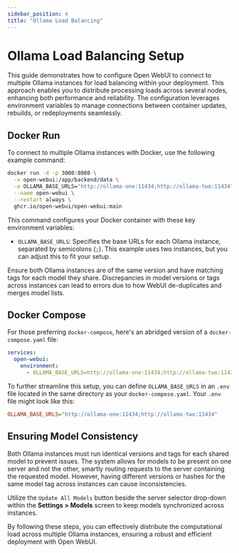 ```yaml
---
sidebar_position: 4
title: "Ollama Load Balancing"
---
```


# Ollama Load Balancing Setup

This guide demonstrates how to configure Open WebUI to connect to multiple Ollama instances for load balancing within your deployment. This approach enables you to distribute processing loads across several nodes, enhancing both performance and reliability. The configuration leverages environment variables to manage connections between container updates, rebuilds, or redeployments seamlessly.

## Docker Run

To connect to multiple Ollama instances with Docker, use the following example command:

```bash
docker run -d -p 3000:8080 \
  -v open-webui:/app/backend/data \
  -e OLLAMA_BASE_URLS="http://ollama-one:11434;http://ollama-two:11434" \
  --name open-webui \
  --restart always \
  ghcr.io/open-webui/open-webui:main
```

This command configures your Docker container with these key environment variables:

- `OLLAMA_BASE_URLS`: Specifies the base URLs for each Ollama instance, separated by semicolons (`;`). This example uses two instances, but you can adjust this to fit your setup.

Ensure both Ollama instances are of the same version and have matching tags for each model they share. Discrepancies in model versions or tags across instances can lead to errors due to how WebUI de-duplicates and merges model lists.

## Docker Compose

For those preferring `docker-compose`, here's an abridged version of a `docker-compose.yaml` file:

```yaml
services:
  open-webui:
    environment:
      - OLLAMA_BASE_URLS=http://ollama-one:11434;http://ollama-two:11434
```

To further streamline this setup, you can define `OLLAMA_BASE_URLS` in an `.env` file located in the same directory as your `docker-compose.yaml`. Your `.env` file might look like this:

```ini
OLLAMA_BASE_URLS="http://ollama-one:11434;http://ollama-two:11434"
```

## Ensuring Model Consistency

Both Ollama instances must run identical versions and tags for each shared model to prevent issues. The system allows for models to be present on one server and not the other, smartly routing requests to the server containing the requested model. However, having different versions or hashes for the same model tag across instances can cause inconsistencies.

Utilize the `Update All Models` button beside the server selector drop-down within the **Settings > Models** screen to keep models synchronized across instances.

By following these steps, you can effectively distribute the computational load across multiple Ollama instances, ensuring a robust and efficient deployment with Open WebUI.
